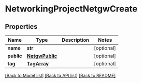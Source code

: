 # NetworkingProjectNetgwCreate

## Properties
Name | Type | Description | Notes
------------ | ------------- | ------------- | -------------
**name** | **str** |  | [optional] 
**public** | [**NetgwPublic**](NetgwPublic.md) |  | [optional] 
**tag** | [**TagArray**](TagArray.md) |  | [optional] 

[[Back to Model list]](../README.md#documentation-for-models) [[Back to API list]](../README.md#documentation-for-api-endpoints) [[Back to README]](../README.md)


